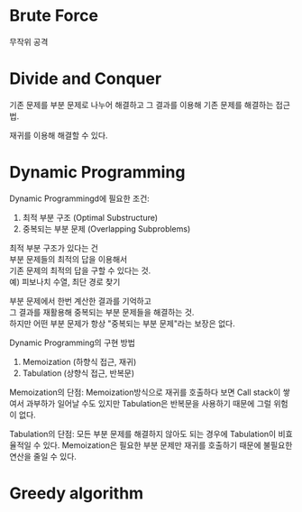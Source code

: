 # Brute Force 
무작위 공격

# Divide and Conquer

기존 문제를 부분 문제로 나누어 해결하고 그 결과를 이용해 기존 문제를 해결하는 접근법.

재귀를 이용해 해결할 수 있다.


# Dynamic Programming

Dynamic Programmingd에 필요한 조건:<br>
1. 최적 부분 구조 (Optimal Substructure)
2. 중복되는 부분 문제 (Overlapping Subproblems)

최적 부분 구조가 있다는 건<br>
부분 문제들의 최적의 답을 이용해서<br>
기존 문제의 최적의 답을 구할 수 있다는 것.<br>
예) 피보나치 수열, 최단 경로 찾기

부분 문제에서 한번 계산한 결과를 기억하고<br>
그 결과를 재활용해 중복되는 부분 문제들을 해결하는 것.<br>
하지만 어떤 부분 문제가 항상 "중복되는 부분 문제"라는 보장은 없다.

Dynamic Programming의 구현 방법
1. Memoization (하향식 접근, 재귀)
2. Tabulation (상향식 접근, 반복문)

Memoization의 단점: Memoization방식으로 재귀를 호출하다 보면 Call stack이 쌓여서 과부하가 일어날 수도 있지만 Tabulation은 반복문을 사용하기 때문에 그럴 위험이 없다.

Tabulation의 단점: 모든 부분 문제를 해결하지 않아도 되는 경우에 Tabulation이 비효율적일 수 있다. Memoization은 필요한 부분 문제만 재귀를 호출하기 때문에 불필요한 연산을 줄일 수 있다.



# Greedy algorithm
